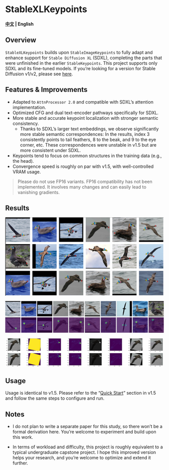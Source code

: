 # StableXLKeypoints

**[中文](README.md) | English**

## Overview

`StableXLKeypoints` builds upon `StableImageKeypoints` to fully adapt and enhance support for `Stable Diffusion XL` (SDXL), completing the parts that were unfinished in the earlier `StableKeypoints`. This project supports only SDXL and its fine-tuned models. If you’re looking for a version for Stable Diffusion v1/v2, please see [here](https://github.com/Aloento/StableImageKeypoints/blob/v1.5/README_EN.md).

## Features & Improvements

- Adapted to `AttnProcessor 2.0` and compatible with SDXL’s attention implementation.
- Optimized CFG and dual text-encoder pathways specifically for SDXL.
- More stable and accurate keypoint localization with stronger semantic consistency.
  - Thanks to SDXL’s larger text embeddings, we observe significantly more stable semantic correspondences:
    In the results, index 3 consistently points to tail feathers, 8 to the beak, and 9 to the eye corner, etc. These correspondences were unstable in v1.5 but are more consistent under SDXL.
- Keypoints tend to focus on common structures in the training data (e.g., the head).
- Convergence speed is roughly on par with v1.5, with well-controlled VRAM usage.

> Please do not use FP16 variants. FP16 compatibility has not been implemented. It involves many changes and can easily lead to vanishing gradients.

## Results

![Results](assets/res.png)

![Keypoints](assets/keypoint.png)

![Augmentation](assets/augmentation.png)

## Usage

Usage is identical to v1.5. Please refer to the “[Quick Start](https://github.com/Aloento/StableImageKeypoints/blob/v1.5/README_EN.md#quick-start)” section in v1.5 and follow the same steps to configure and run.

## Notes

- I do not plan to write a separate paper for this study, so there won’t be a formal derivation here. You’re welcome to experiment and build upon this work.

- In terms of workload and difficulty, this project is roughly equivalent to a typical undergraduate capstone project. I hope this improved version helps your research, and you’re welcome to optimize and extend it further.
